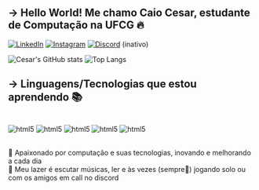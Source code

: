 
## -> Hello World! Me chamo Caio Cesar, estudante de Computação na UFCG 🔥
[![LinkedIn](https://img.shields.io/badge/LinkedIn-0077B5?style=for-the-badge&logo=linkedin&logoColor=white)](https://www.linkedin.com/in/caio-cesar-vieira-cavalcanti-8a36a9247/)
[![Instagram](https://img.shields.io/badge/Instagram-E4405F?style=for-the-badge&logo=instagram&logoColor=white)](https://www.instagram.com/cesar.c4io/)
[![Discord](https://img.shields.io/badge/Discord-7289DA?style=for-the-badge&logo=discord&logoColor=white)]() (inativo)

![Cesar's GitHub stats](https://github-readme-stats.vercel.app/api?username=CesarImperas&show_icons=true&theme=tokyonight) 
![Top Langs](https://github-readme-stats.vercel.app/api/top-langs/?username=CesarImperas&layout=compact)

## -> Linguagens/Tecnologias que estou aprendendo 📚

<div style="display: inline_block"><br/>
    <img align="center" alt="html5" src="https://img.shields.io/badge/HTML5-E34F26?style=for-the-badge&logo=html5&logoColor=white" />
    <img align="center" alt="html5" src="https://img.shields.io/badge/CSS3-1572B6?style=for-the-badge&logo=css3&logoColor=white" />
    <img align="center" alt="html5" src="https://img.shields.io/badge/JavaScript-F7DF1E?style=for-the-badge&logo=javascript&logoColor=black" />
    <img align="center" alt="html5" src="https://img.shields.io/badge/Python-14354C?style=for-the-badge&logo=python&logoColor=white" />
     <img align="center" alt="html5" src="https://img.shields.io/badge/C%2B%2B-00599C?style=for-the-badge&logo=c%2B%2B&logoColor=whitelogoColor=white" />
</div><br/>

🔸 Apaixonado por computação e suas tecnologias, inovando e melhorando a cada dia <br>
🔸 Meu lazer é escutar músicas, ler e às vezes (sempre🤭) jogando solo ou com os amigos em call no discord
